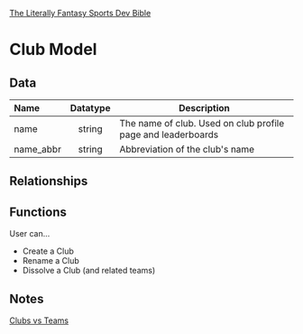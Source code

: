 [The Literally Fantasy Sports Dev Bible](https://github.com/mharr171/The-Literally-Fantasy-Sports-Dev-Bible)

# Club Model

## Data

| Name | Datatype | Description |
|:--- |:---:| --- |
| name | string | The name of club. Used on club profile page and leaderboards |
| name_abbr | string | Abbreviation of the club's name |

##  Relationships

<!-- ```ruby
belongs_to :god_box
belongs_to :user
has_many :teams
has_many :players, through: :teams
has_many :leagues, through: :teams
has_many :tournaments, through: :teams
``` -->

## Functions

User can...

+ Create a Club
+ Rename a Club
+ Dissolve a Club (and related teams)

## Notes

[Clubs vs Teams](https://github.com/mharr171/The-Literally-Fantasy-Sports-Dev-Bible/blob/master/pages/models.md#club-vs-team)